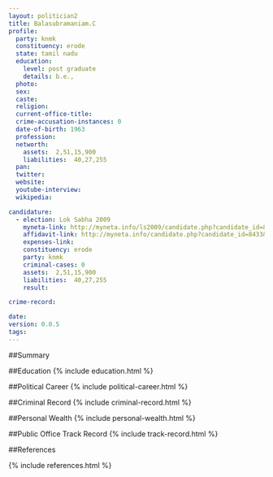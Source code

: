 ```yaml
---
layout: politician2
title: Balasubramaniam.C
profile: 
  party: knmk
  constituency: erode
  state: tamil nadu
  education: 
    level: post graduate
    details: b.e.,
  photo: 
  sex: 
  caste: 
  religion: 
  current-office-title: 
  crime-accusation-instances: 0
  date-of-birth: 1963
  profession: 
  networth: 
    assets:  2,51,15,900
    liabilities:  40,27,255
  pan: 
  twitter: 
  website: 
  youtube-interview: 
  wikipedia: 

candidature: 
  - election: Lok Sabha 2009
    myneta-link: http://myneta.info/ls2009/candidate.php?candidate_id=8433
    affidavit-link: http://myneta.info/candidate.php?candidate_id=8433&scan=original
    expenses-link: 
    constituency: erode 
    party: knmk
    criminal-cases: 0
    assets:  2,51,15,900
    liabilities:  40,27,255
    result:  

crime-record: 

date: 
version: 0.0.5
tags: 
---
```

##Summary


##Education
{% include education.html %}


##Political Career
{% include political-career.html %}


##Criminal Record
{% include criminal-record.html %}


##Personal Wealth
{% include personal-wealth.html %}


##Public Office Track Record
{% include track-record.html %}


##References


{% include references.html %}